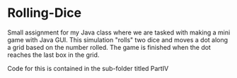 # Rolling-Dice

Small assignment for my Java class where we are tasked with making a mini game with Java GUI. This simulation "rolls" two dice and moves a dot along a grid based on the number rolled. The game is finished when the dot reaches the last box in the grid.

Code for this is contained in the sub-folder titled PartIV
